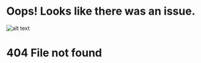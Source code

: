 # Oops! Looks like there was an issue.

![alt text](https://github.com/rychao/rychao.github.io/pepe.jpeg)

# 404 File not found
